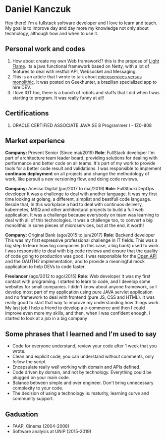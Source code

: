 # Daniel Kanczuk

Hey there! I'm a fullstack software developer and I love to learn and teach. My goal is to improve day and day more my knowledge not only about technology, although how and when to use it.

## Personal work and codes

1. How about create my own Web framework!? this is the propose of [Light Flame](https://github.com/light-flame). Its a java functional framework based on Netty, with a lot of features to deal with restfull API, Websocket and Messaging. 
2. This is an article that I wrote to talk about [microservices versus monolithic](https://blog.geekhunter.com.br/arquitetura-de-microsservicos-x-arquitetura-monolitica/). It was posted on Geekhunter, a brazilian specialized app to hire DEV.
3. I love IOT too, there is a bunch of robots and stuffs that I did when I was starting to program. It was really funny at all!

## Certifications
1. ORACLE CERTIFIED ASSOCIATE JAVA SE 8 Programmer I - 1Z0-808

## Market experience

**Company:** Prevent Senior (Since mai/2019)
**Role**: FullStack developer
I'm part of architecture team leader board, providing solutions for dealing with performance and better code on all teams. It's part of my work to provide tools for a better code result and validations. I was responsible to implement **continuos deployment** on all projects and change the methodology of work, like persuit a new versioning flow, and doing code reviews.

**Company:** Acesso Digital (jun/2017 to mai/2019)
**Role**: FullStack/DepOps developer
It was a challenge to deal with another language. It was my first time looking at golang, a different, simplist and beatifull code language. Beside that, In this workplace a had to deal with continuos delivery, kubernetes, MSQ and other architectural projects to build a full web application. It was a challenge because everybody on team was learning to deal with all of this technologies. It was a challenge too, to convert a big monolithic in some pieces of microservices, but at the end, it worth!

**Company:** Original Bank (ago/2015 to jun/2017)
**Role**: Backend developer
This was my first expressive professional challenge in IT fields. This was a big step to learn how big companies (in this case, a big bank) used to work. I was responsible to deal with big code reviews and ensure that the quality of code going to production was good. I was responsible for the [Open API](https://developers.original.com.br/)  and the OAUTH2 implementation, and to provide a meaningful mock application to help DEVs to code faster.

**Freelancer**  (ago/2012 to ago/2015)
**Role**: Web developer
It was my first contact with programing. I started to learn to code, and I develop some websites for small companies. I didn't know about anyone framework, so I develop most part of my application using pure JAVA servlet application and no framework to deal with frontend (pure JS, CSS and HTML). It was really good to start that way to improve my understanding how things work. My last job I help a friend to develop a e-commerce and then I could improve even more my skills, and then, when I was confident enough, I started to look at a job in a big company 

## Some phrases that I learned and I'm used to say

* Code for everyone understand, review your code after 1 week that you wrote.
* Clean and explicit code, you can understand without comments, only follow the script.
* Encapsulate really well working with domain and APIs defined.
* Code driven by domain, and not by technology. Everything could be plugged on your main code.
* Balance between simple and over engineer. Don't bring unnecessary complexity to your code. 
* The decision of using a technology is: maturity, learning curve and community support.

##  Gaduation
* FAAP, Cinema (2004-2008)
* Software analysis at UNIP (2015-2019)
